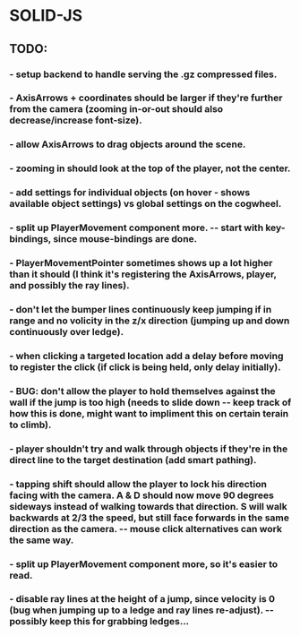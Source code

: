 # SOLID-JS

## TODO:

### - setup backend to handle serving the .gz compressed files.

### - AxisArrows + coordinates should be larger if they're further from the camera (zooming in-or-out should also decrease/increase font-size).

### - allow AxisArrows to drag objects around the scene.

### - zooming in should look at the top of the player, not the center.

### - add settings for individual objects (on hover - shows available object settings) vs global settings on the cogwheel.

### - split up PlayerMovement component more. -- start with key-bindings, since mouse-bindings are done.

### - PlayerMovementPointer sometimes shows up a lot higher than it should (I think it's registering the AxisArrows, player, and possibly the ray lines).

### - don't let the bumper lines continuously keep jumping if in range and no volicity in the z/x direction (jumping up and down continuously over ledge).

### - when clicking a targeted location add a delay before moving to register the click (if click is being held, only delay initially).

### - BUG: don't allow the player to hold themselves against the wall if the jump is too high (needs to slide down -- keep track of how this is done, might want to impliment this on certain terain to climb).

### - player shouldn't try and walk through objects if they're in the direct line to the target destination (add smart pathing).

### - tapping shift should allow the player to lock his direction facing with the camera. A & D should now move 90 degrees sideways instead of walking towards that direction. S will walk backwards at 2/3 the speed, but still face forwards in the same direction as the camera. -- mouse click alternatives can work the same way.

### - split up PlayerMovement component more, so it's easier to read.

### - disable ray lines at the height of a jump, since velocity is 0 (bug when jumping up to a ledge and ray lines re-adjust). -- possibly keep this for grabbing ledges...
